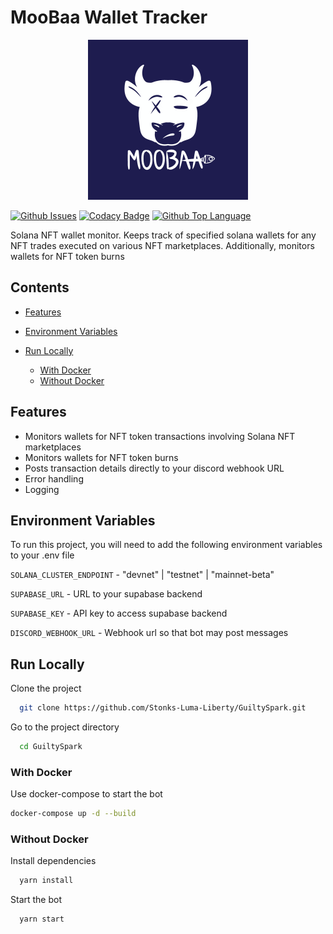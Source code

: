 # MooBaa Wallet Tracker
<p align="center">
  <img width="256" height="256" src="logo.png">
</p>

[![Github Issues](https://img.shields.io/github/issues/Stonks-Luma-Liberty/GuiltySpark?logo=github\&style=for-the-badge)](https://github.com/Stonks-Luma-Liberty/GuiltySpark/issues)
[![Codacy Badge](https://img.shields.io/codacy/grade/8cd6dec921e64e1e938f66264610a0f9?logo=codacy\&style=for-the-badge)](https://www.codacy.com/gh/Stonks-Luma-Liberty/GuiltySpark/dashboard?utm_source=github.com\&utm_medium=referral\&utm_content=Stonks-Luma-Liberty/GuiltySpark\&utm_campaign=Badge_Grade)
[![Github Top Language](https://img.shields.io/github/languages/top/Stonks-Luma-Liberty/GuiltySpark?style=for-the-badge)](https://www.typescriptlang.org)

Solana NFT wallet monitor. Keeps track of specified solana wallets for any NFT trades executed on various NFT marketplaces. Additionally, monitors wallets for NFT token burns

## Contents

*   [Features](#features)

*   [Environment Variables](#environment-variables)

*   [Run Locally](#run-locally)

    *   [With Docker](#with-docker)
    *   [Without Docker](#without-docker)

## Features

*   Monitors wallets for NFT token transactions involving Solana NFT marketplaces
*   Monitors wallets for NFT token burns
*   Posts transaction details directly to your discord webhook URL
*   Error handling
*   Logging

## Environment Variables

To run this project, you will need to add the following environment variables to your .env file

`SOLANA_CLUSTER_ENDPOINT` - "devnet" | "testnet" | "mainnet-beta"

`SUPABASE_URL` - URL to your supabase backend

`SUPABASE_KEY` - API key to access supabase backend

`DISCORD_WEBHOOK_URL` - Webhook url so that bot may post messages

## Run Locally

Clone the project

```bash
  git clone https://github.com/Stonks-Luma-Liberty/GuiltySpark.git
```

Go to the project directory

```bash
  cd GuiltySpark
```

### With Docker

Use docker-compose to start the bot

```bash
docker-compose up -d --build
```

### Without Docker

Install dependencies

```bash
  yarn install
```

Start the bot

```bash
  yarn start
```
